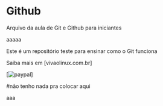 # Github


Arquivo da aula de Git e Github para iniciantes 

aaaaa

Este é um repositório teste para ensinar como o Git funciona

Saiba mais em [vivaolinux.com.br]

[![paypal](https://www.paypal.com/invoice/p/#232CNG48XAEJH3R7)]


#não tenho nada pra colocar aqui


aaa 
